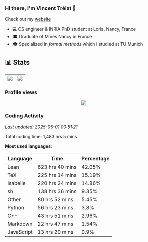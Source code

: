 ### Hi there, I'm Vincent Trélat 👋

Check out my [website](https://vtrelat.github.io)

-   💻 CS engineer & INRIA PhD student at Loria, Nancy, France
-   🎓 Graduate of Mines Nancy in France
-   🎓 Specialized in _formal methods_ which I studied at TU Munich

## 📊 **Stats**

| <img align="center" src="https://readme-stats.clckblog.space/api?username=VTrelat&show_icons=true&include_all_commits=true&theme=tokyonight&hide_border=true" /> | <img align="center" src="https://readme-stats.clckblog.space/api/top-langs/?username=VTrelat&layout=compact&theme=tokyonight&hide_border=true" /> |
| ---------------------------------------------------------------------------------------------------------------------------------------------------------------- | ------------------------------------------------------------------------------------------------------------------------------------------------- |

### Profile views

<p align="center">
 <img src="https://profile-counter.glitch.me/VTrelat/count.svg" />
</p>

<!--automations-->
### Coding Activity
_Last updated: 2025-05-01 00:51:21_

Total coding time: 1,483 hrs 5 mins

**Most used languages**:

| Language | Time | Percentage |
| ------------- | ------------- | ------------- |
| Lean | 623 hrs 40 mins | 42.05% |
| TeX | 225 hrs 14 mins | 15.19% |
| Isabelle | 220 hrs 24 mins | 14.86% |
| sh | 138 hrs 36 mins | 9.35% |
| Other | 80 hrs 52 mins | 5.45% |
| Python | 56 hrs 23 mins | 3.8% |
| C++ | 43 hrs 51 mins | 2.96% |
| Markdown | 22 hrs 47 mins | 1.54% |
| JavaScript | 13 hrs 20 mins | 0.9% |

